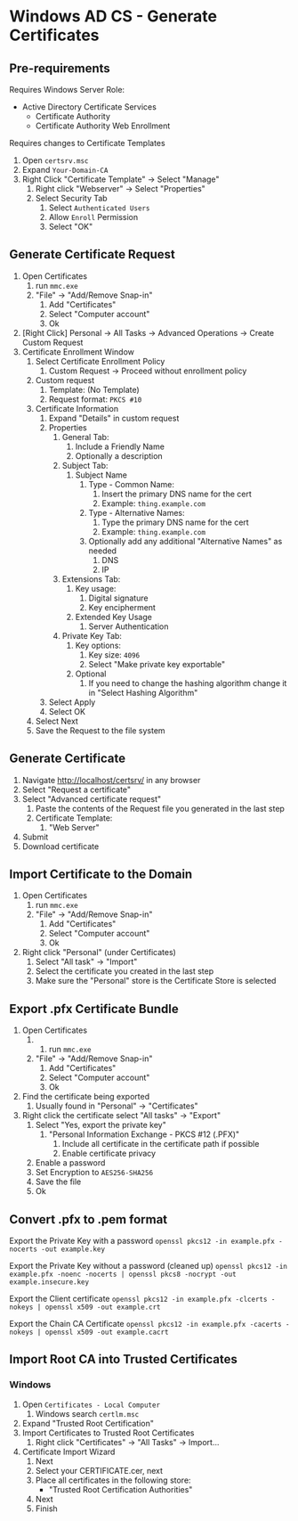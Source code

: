 # Windows AD CS - Generate Certificates

## Pre-requirements

Requires Windows Server Role:

- Active Directory Certificate Services
  - Certificate Authority
  - Certificate Authority Web Enrollment

Requires changes to Certificate Templates

1. Open `certsrv.msc`
2. Expand `Your-Domain-CA`
3. Right Click "Certificate Template" -> Select "Manage"
   1. Right click "Webserver" -> Select "Properties"
   2. Select Security Tab
      1. Select `Authenticated Users`
      2. Allow `Enroll` Permission
      3. Select "OK"

## Generate Certificate Request

1. Open Certificates
   1. run `mmc.exe`
   2. "File" -> "Add/Remove Snap-in"
      1. Add "Certificates"
      2. Select "Computer account"
      3. Ok
2. [Right Click] Personal -> All Tasks -> Advanced Operations -> Create Custom Request
3. Certificate Enrollment Window
   1. Select Certificate Enrollment Policy
      1. Custom Request -> Proceed without enrollment policy
   2. Custom request
      1. Template: (No Template)
      2. Request format: `PKCS #10`
   3. Certificate Information
      1. Expand "Details" in custom request
      2. Properties
         1. General Tab:
            1. Include a Friendly Name
            2. Optionally a description
         2. Subject Tab:
            1. Subject Name
               1. Type - Common Name:
                  1. Insert the primary DNS name for the cert
                  2. Example: `thing.example.com`
               2. Type - Alternative Names:
                  1. Type the primary DNS name for the cert
                  2. Example: `thing.example.com`
               3. Optionally add any additional "Alternative Names" as needed
                  1. DNS
                  2. IP
         3. Extensions Tab:
            1. Key usage:
               1. Digital signature
               2. Key encipherment
            2. Extended Key Usage
               1. Server Authentication
         4. Private Key Tab:
            1. Key options:
               1. Key size: `4096`
               2. Select "Make private key exportable"
            2. Optional
               1. If you need to change the hashing algorithm change it in "Select Hashing Algorithm"
      3. Select Apply
      4. Select OK
   4. Select Next
   5. Save the Request to the file system

## Generate Certificate

1. Navigate <http://localhost/certsrv/> in any browser
2. Select "Request a certificate"
3. Select "Advanced certificate request"
   1. Paste the contents of the Request file you generated in the last step
   2. Certificate Template:
      1. "Web Server"
4. Submit
5. Download certificate

## Import Certificate to the Domain

1. Open Certificates
   1. run `mmc.exe`
   2. "File" -> "Add/Remove Snap-in"
      1. Add "Certificates"
      2. Select "Computer account"
      3. Ok
2. Right click "Personal" (under Certificates)
   1. Select "All task" -> "Import"
   2. Select the certificate you created in the last step
   3. Make sure the "Personal" store is the Certificate Store is selected

## Export .pfx Certificate Bundle

1. Open Certificates
   1. 1. run `mmc.exe`
   2. "File" -> "Add/Remove Snap-in"
      1. Add "Certificates"
      2. Select "Computer account"
      3. Ok
2. Find the certificate being exported
   1. Usually found in "Personal" -> "Certificates"
3. Right click the certificate select "All tasks" -> "Export"
   1. Select "Yes, export the private key"
      1. "Personal Information Exchange - PKCS #12 (.PFX)"
         1. Include all certificate in the certificate path if possible
         2. Enable certificate privacy
   2. Enable a password
   3. Set Encryption to `AES256-SHA256`
   4. Save the file
   5. Ok

## Convert .pfx to .pem format

Export the Private Key with a password
`openssl pkcs12 -in example.pfx -nocerts -out example.key`

Export the Private Key without a password (cleaned up)
`openssl pkcs12 -in example.pfx -noenc -nocerts | openssl pkcs8 -nocrypt -out example.insecure.key`

Export the Client certificate
`openssl pkcs12 -in example.pfx -clcerts -nokeys | openssl x509 -out example.crt`

Export the Chain CA Certificate
`openssl pkcs12 -in example.pfx -cacerts -nokeys | openssl x509 -out example.cacrt`

## Import Root CA into Trusted Certificates

### Windows

1. Open `Certificates - Local Computer`
   1. Windows search `certlm.msc`
2. Expand "Trusted Root Certification"
3. Import Certificates to Trusted Root Certificates
   1. Right click "Certificates" -> "All Tasks" -> Import...
4. Certificate Import Wizard
   1. Next
   2. Select your CERTIFICATE.cer, next
   3. Place all certificates in the following store:
      - "Trusted Root Certification Authorities"
   4. Next
   5. Finish
